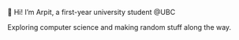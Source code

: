 👋 Hi! I’m Arpit, a first-year university student @UBC

Exploring computer science and making random stuff along the way.

